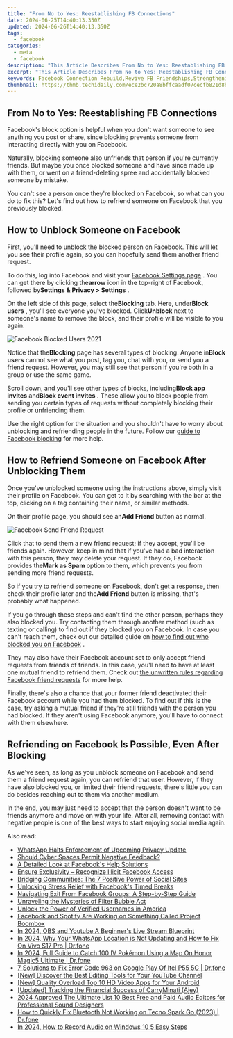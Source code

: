 ```yaml
---
title: "From No to Yes: Reestablishing FB Connections"
date: 2024-06-25T14:40:13.350Z
updated: 2024-06-26T14:40:13.350Z
tags:
  - facebook
categories:
  - meta
  - facebook
description: "This Article Describes From No to Yes: Reestablishing FB Connections"
excerpt: "This Article Describes From No to Yes: Reestablishing FB Connections"
keywords: Facebook Connection Rebuild,Revive FB Friendships,Strengthening Social Media Ties,Restore Online Networks,Reconnecting on Facebook,Enhancing Digital Relationships,Fortifying FB Connections
thumbnail: https://thmb.techidaily.com/ece2bc720a8bffcaadf07cecfb821d8b916ae290e3a31814b743ae86fbbcc5dd.jpg
---
```


## From No to Yes: Reestablishing FB Connections

 Facebook's block option is helpful when you don't want someone to see anything you post or share, since blocking prevents someone from interacting directly with you on Facebook.

 Naturally, blocking someone also unfriends that person if you're currently friends. But maybe you once blocked someone and have since made up with them, or went on a friend-deleting spree and accidentally blocked someone by mistake.

 You can't see a person once they're blocked on Facebook, so what can you do to fix this? Let's find out how to refriend someone on Facebook that you previously blocked.

## How to Unblock Someone on Facebook

 First, you'll need to unblock the blocked person on Facebook. This will let you see their profile again, so you can hopefully send them another friend request.

 To do this, log into Facebook and visit your [Facebook Settings page](https://www.facebook.com/settings) . You can get there by clicking the**arrow** icon in the top-right of Facebook, followed by**Settings & Privacy > Settings** .

 On the left side of this page, select the**Blocking** tab. Here, under**Block users** , you'll see everyone you've blocked. Click**Unblock** next to someone's name to remove the block, and their profile will be visible to you again.

![Facebook Blocked Users 2021](https://static1.makeuseofimages.com/wordpress/wp-content/uploads/2021/09/Facebook-Blocked-Users-2021.png)

 Notice that the**Blocking** page has several types of blocking. Anyone in**Block users** cannot see what you post, tag you, chat with you, or send you a friend request. However, you may still see that person if you're both in a group or use the same game.

 Scroll down, and you'll see other types of blocks, including**Block app invites** and**Block event invites** . These allow you to block people from sending you certain types of requests without completely blocking their profile or unfriending them.

 Use the right option for the situation and you shouldn't have to worry about unblocking and refriending people in the future. Follow our [guide to Facebook blocking](https://www.makeuseof.com/tag/complete-guide-blocking-facebook-invites/) for more help.

## How to Refriend Someone on Facebook After Unblocking Them

 Once you've unblocked someone using the instructions above, simply visit their profile on Facebook. You can get to it by searching with the bar at the top, clicking on a tag containing their name, or similar methods.

 On their profile page, you should see an**Add Friend** button as normal.

![Facebook Send Friend Request](https://static1.makeuseofimages.com/wordpress/wp-content/uploads/2020/06/Facebook-Send-Friend-Request.png)

 Click that to send them a new friend request; if they accept, you'll be friends again. However, keep in mind that if you've had a bad interaction with this person, they may delete your request. If they do, Facebook provides the**Mark as Spam** option to them, which prevents you from sending more friend requests.

 So if you try to refriend someone on Facebook, don't get a response, then check their profile later and the**Add Friend** button is missing, that's probably what happened.

 If you go through these steps and can't find the other person, perhaps they also blocked you. Try contacting them through another method (such as texting or calling) to find out if they blocked you on Facebook. In case you can't reach them, check out our detailed guide on [how to find out who blocked you on Facebook](https://www.makeuseof.com/tag/who-blocked-me-on-facebook/) .

 They may also have their Facebook account set to only accept friend requests from friends of friends. In this case, you'll need to have at least one mutual friend to refriend them. Check out [the unwritten rules regarding Facebook friend requests](https://www.makeuseof.com/tag/facebook-friend-requests-unwritten-rules-hidden-settings-weekly-facebook-tips/) for more help.

 Finally, there's also a chance that your former friend deactivated their Facebook account while you had them blocked. To find out if this is the case, try asking a mutual friend if they're still friends with the person you had blocked. If they aren't using Facebook anymore, you'll have to connect with them elsewhere.

## Refriending on Facebook Is Possible, Even After Blocking

 As we've seen, as long as you unblock someone on Facebook and send them a friend request again, you can refriend that user. However, if they have also blocked you, or limited their friend requests, there's little you can do besides reaching out to them via another medium.

 In the end, you may just need to accept that the person doesn't want to be friends anymore and move on with your life. After all, removing contact with negative people is one of the best ways to start enjoying social media again.


<ins class="adsbygoogle"
     style="display:block"
     data-ad-format="autorelaxed"
     data-ad-client="ca-pub-7571918770474297"
     data-ad-slot="1223367746"></ins>



<ins class="adsbygoogle"
     style="display:block"
     data-ad-client="ca-pub-7571918770474297"
     data-ad-slot="8358498916"
     data-ad-format="auto"
     data-full-width-responsive="true"></ins>

<span class="atpl-alsoreadstyle">Also read:</span>
<div><ul>
<li><a href="https://facebook.techidaily.com/whatsapp-halts-enforcement-of-upcoming-privacy-update/"><u>WhatsApp Halts Enforcement of Upcoming Privacy Update</u></a></li>
<li><a href="https://facebook.techidaily.com/should-cyber-spaces-permit-negative-feedback/"><u>Should Cyber Spaces Permit Negative Feedback?</u></a></li>
<li><a href="https://facebook.techidaily.com/a-detailed-look-at-facebooks-help-solutions/"><u>A Detailed Look at Facebook's Help Solutions</u></a></li>
<li><a href="https://facebook.techidaily.com/ensure-exclusivity-recognize-illicit-facebook-access/"><u>Ensure Exclusivity – Recognize Illicit Facebook Access</u></a></li>
<li><a href="https://facebook.techidaily.com/bridging-communities-the-7-positive-power-of-social-sites/"><u>Bridging Communities: The 7 Positive Power of Social Sites</u></a></li>
<li><a href="https://facebook.techidaily.com/unlocking-stress-relief-with-facebooks-timed-breaks/"><u>Unlocking Stress Relief with Facebook's Timed Breaks</u></a></li>
<li><a href="https://facebook.techidaily.com/navigating-exit-from-facebook-groups-a-step-by-step-guide/"><u>Navigating Exit From Facebook Groups: A Step-by-Step Guide</u></a></li>
<li><a href="https://facebook.techidaily.com/unraveling-the-mysteries-of-filter-bubble-act/"><u>Unraveling the Mysteries of Filter Bubble Act</u></a></li>
<li><a href="https://facebook.techidaily.com/unlock-the-power-of-verified-usernames-in-america/"><u>Unlock the Power of Verified Usernames in America</u></a></li>
<li><a href="https://facebook.techidaily.com/facebook-and-spotify-are-working-on-something-called-project-boombox/"><u>Facebook and Spotify Are Working on Something Called Project Boombox</u></a></li>
<li><a href="https://youtube-stream.techidaily.com/in-2024-obs-and-youtube-a-beginners-live-stream-blueprint/"><u>In 2024, OBS and Youtube  A Beginner's Live Stream Blueprint</u></a></li>
<li><a href="https://location-social.techidaily.com/in-2024-why-your-whatsapp-location-is-not-updating-and-how-to-fix-on-vivo-s17-pro-drfone-by-drfone-virtual-android/"><u>In 2024, Why Your WhatsApp Location is Not Updating and How to Fix On Vivo S17 Pro | Dr.fone</u></a></li>
<li><a href="https://pokemon-go-android.techidaily.com/in-2024-full-guide-to-catch-100-iv-pokemon-using-a-map-on-honor-magic5-ultimate-drfone-by-drfone-virtual-android/"><u>In 2024, Full Guide to Catch 100 IV Pokémon Using a Map On Honor Magic5 Ultimate | Dr.fone</u></a></li>
<li><a href="https://howto.techidaily.com/7-solutions-to-fix-error-code-963-on-google-play-of-itel-p55-5g-drfone-by-drfone-fix-android-problems-fix-android-problems/"><u>7 Solutions to Fix Error Code 963 on Google Play Of Itel P55 5G | Dr.fone</u></a></li>
<li><a href="https://youtube-clips.techidaily.com/new-discover-the-best-editing-tools-for-your-youtube-channel/"><u>[New] Discover the Best Editing Tools for Your YouTube Channel</u></a></li>
<li><a href="https://extra-skills.techidaily.com/new-quality-overload-top-10-hd-video-apps-for-your-android/"><u>[New] Quality Overload  Top 10 HD Video Apps for Your Android</u></a></li>
<li><a href="https://eaxpv-info.techidaily.com/updated-tracking-the-financial-success-of-carryminati-ajey/"><u>[Updated] Tracking the Financial Success of CarryMinati (Ajey)</u></a></li>
<li><a href="https://audio-editing.techidaily.com/2024-approved-the-ultimate-list-10-best-free-and-paid-audio-editors-for-professional-sound-designers/"><u>2024 Approved The Ultimate List 10 Best Free and Paid Audio Editors for Professional Sound Designers</u></a></li>
<li><a href="https://fix-guide.techidaily.com/how-to-quickly-fix-bluetooth-not-working-on-tecno-spark-go-2023-drfone-by-drfone-fix-android-problems-fix-android-problems/"><u>How to Quickly Fix Bluetooth Not Working on Tecno Spark Go (2023) | Dr.fone</u></a></li>
<li><a href="https://audio-shaping.techidaily.com/in-2024-how-to-record-audio-on-windows-10-5-easy-steps/"><u>In 2024, How to Record Audio on Windows 10 5 Easy Steps</u></a></li>
</ul></div>
